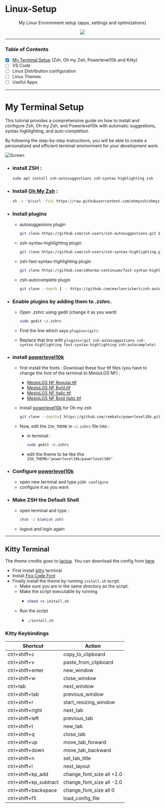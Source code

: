 # Linux-Setup
<p align="center">
My Linux Environment setup (apps, settings and optimizations)
</p>
<p align="center">
  <img  src="https://user-images.githubusercontent.com/73834838/228386835-de808131-3885-4ba0-975e-c4073f99d4a2.gif">
</p>





----

### **Table of Contents**

- [x] [My Terminal Setup](#My-Terminal-Setup) (Zsh, Oh my Zsh, Powerlevel10k and Kitty)
- [ ] VS Code
- [ ] Linux Distribution configuration
- [ ] Linux Themes
- [ ] Useful Apps

-----

# My Terminal Setup

This tutorial provides a comprehensive guide on how to install and configure Zsh, Oh my Zsh, and Powerlevel10k with automatic suggestions, syntax highlighting, and auto-completion.

By following the step-by-step instructions, you will be able to create a personalized and efficient terminal environment for your development work.



![Screen](https://github.com/AhmedMohamedAbdelaty/Linux-Setup/assets/73834838/3fd835db-f0a3-4998-9011-4ef3f501cb73)



- ### install ZSH :

  ```bash
  sudo apt install zsh-autosuggestions zsh-syntax-highlighting zsh
  ```



- ### Install [Oh My Zsh](https://ohmyz.sh/) :

  ```bash
  sh -c "$(curl -fsSL https://raw.githubusercontent.com/ohmyzsh/ohmyzsh/master/tools/install.sh)"
  ```



- ### Install plugins

  - autosuggesions plugin

    ```bash
    git clone https://github.com/zsh-users/zsh-autosuggestions.git $ZSH_CUSTOM/plugins/zsh-autosuggestions
    ```



  - zsh-syntax-highlighting plugin

    ```bash
    git clone https://github.com/zsh-users/zsh-syntax-highlighting.git $ZSH_CUSTOM/plugins/zsh-syntax-highlighting
    ```



  - zsh-fast-syntax-highlighting plugin

    ```bash
    git clone https://github.com/zdharma-continuum/fast-syntax-highlighting.git ${ZSH_CUSTOM:-$HOME/.oh-my-zsh/custom}/plugins/fast-syntax-highlighting
    ```



  - zsh-autocomplete plugin

    ```bash
    git clone --depth 1 -- https://github.com/marlonrichert/zsh-autocomplete.git $ZSH_CUSTOM/plugins/zsh-autocomplete
    ```



- ### Enable plugins by adding them to .zshrc.

  - Open .zshrc using gedit (change it as you want)

    ```bash
    sudo gedit ~/.zshrc
    ```

  - Find the line which says `plugins=(git)`.

  - Replace that line with `plugins=(git zsh-autosuggestions zsh-syntax-highlighting fast-syntax-highlighting zsh-autocomplete)`



- ### install [powerlevel10k](https://github.com/romkatv/powerlevel10k)

  - first install the fonts : Download these four ttf files (you have to change the font of the terminal to MesloLGS NF) :

    - [MesloLGS NF Regular.ttf](https://github.com/romkatv/powerlevel10k-media/raw/master/MesloLGS%20NF%20Regular.ttf)
    - [MesloLGS NF Bold.ttf](https://github.com/romkatv/powerlevel10k-media/raw/master/MesloLGS%20NF%20Bold.ttf)
    - [MesloLGS NF Italic.ttf](https://github.com/romkatv/powerlevel10k-media/raw/master/MesloLGS%20NF%20Italic.ttf)
    - [MesloLGS NF Bold Italic.ttf](https://github.com/romkatv/powerlevel10k-media/raw/master/MesloLGS%20NF%20Bold%20Italic.ttf)

  - Install [powerlevel10k](https://github.com/romkatv/powerlevel10k#oh-my-zsh) for Oh my zsh

    ```bash
    git clone --depth=1 https://github.com/romkatv/powerlevel10k.git ${ZSH_CUSTOM:-$HOME/.oh-my-zsh/custom}/themes/powerlevel10k
    ```

  - Now, edit the `ZSH_THEME` in `~/.zshrc` file into :

    - in terminal :

      ```bash
      sudo gedit ~/.zshrc
      ```

    - edit the theme to be like this `ZSH_THEME="powerlevel10k/powerlevel10k"`

- ### Configure [powerlevel10k](https://github.com/romkatv/powerlevel10k)

  - open new terminal and type `p10k configure`
  - configure it as you want

- ### Make ZSH the Default Shell

  - open terminal and type :

    ```bash
    chsh -s $(which zsh)
    ```

  - logout and login again

---
<!-- - ### install [Dracula theme](https://draculatheme.com/powerlevel10k) (Optional) - (by [@satriajanaka09](https://medium.com/@satriajanaka09/setup-zsh-oh-my-zsh-powerlevel10k-on-ubuntu-20-04-c4a4052508fd))

  - Install `dconf-cli` with following command :

    ```bash
    sudo apt-get install dconf-cli
    ```

    Clone the repository

    ```bash
    git clone https://github.com/dracula/gnome-terminal
    ```

    ```bash
    cd gnome-terminal
    ```

    Right click in the terminal, then choose *preferences.* In *preferences,* choose add profiles (the + button on the right), fill the new profile name i.e. dracula.

    ![img](https://miro.medium.com/v2/resize:fit:700/1*s6SqFM5CtxcRd9_srmOSxg.png)

    In the **Colors** tab, uncheck the ‘Use colors from system theme’ in **Text and Background Color**. Then, close the preferences.

    ![img](https://miro.medium.com/v2/resize:fit:700/1*iy-fmT0ZPMbzgfutUz-l1g.png)

    Now run the installation script :

    ```bash
    ./install.sh
    ```

    Then follow the instructions, when the prompt ask you to choose a profile, choose the profile that we have been created before.

    Now back to *preferences* setting, set dracula as default profile.

    ![img](https://miro.medium.com/v2/resize:fit:700/1*Hu_PJFjWAQ7FzY6YvmjLIA.png)

    Now, start a new terminal session, and see the dracula theme has been applied in the GNOME terminal

    ![img](https://miro.medium.com/v2/resize:fit:700/1*zWWNF-SO9wjzzNmsZlfZ4g.png)

 -->

## Kitty Terminal
The theme credits goes to [lactua](https://github.com/lactua/dotfiles/tree/master). You can download the config from [here](https://downgit.evecalm.com/#/home?url=https://github.com/lactua/dotfiles/tree/master/kitty)

- First install [kitty](https://sw.kovidgoyal.net/kitty/binary.html) terminal
- Install [Fira Code Font](https://github.com/tonsky/FiraCode)
- Finally install the theme by running `install.sh` script.
  - Make sure you are in the same directory as the script.
  - Make the script executable by running
    - ```bash
      chmod +x install.sh
      ```
  - Run the script
    - ```bash
      ./install.sh
      ```

### Kitty Keybindings

| Shortcut              | Action                        |
|-----------------------|-------------------------------|
| ctrl+shift+c          | copy_to_clipboard             |
| ctrl+shift+v          | paste_from_clipboard          |
| ctrl+shift+enter      | new_window                    |
| ctrl+shift+w          | close_window                  |
| ctrl+tab              | next_window                   |
| ctrl+shift+tab        | previous_window               |
| ctrl+shift+r          | start_resizing_window         |
| ctrl+shift+right      | next_tab                      |
| ctrl+shift+left       | previous_tab                  |
| ctrl+shift+t          | new_tab                       |
| ctrl+shift+q          | close_tab                     |
| ctrl+shift+up         | move_tab_forward              |
| ctrl+shift+down       | move_tab_backward             |
| ctrl+shift+n          | set_tab_title                 |
| ctrl+shift+l          | next_layout                   |
| ctrl+shift+kp_add     | change_font_size all +2.0     |
| ctrl+shift+kp_subtract| change_font_size all -2.0     |
| ctrl+shift+backspace  | change_font_size all 0        |
| ctrl+shift+f5         | load_config_file              |
